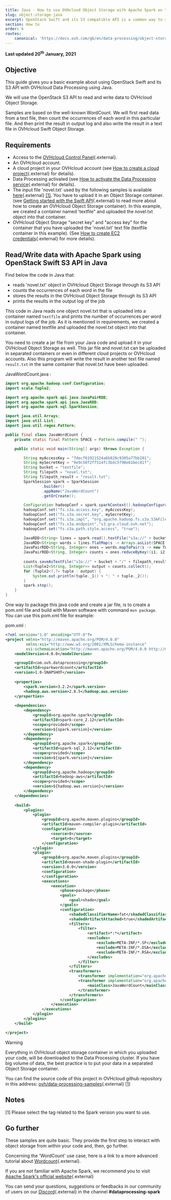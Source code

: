 ```yaml
---
title: Java - How to use OVHcloud Object Storage with Apache Spark on the Data Processing platform
slug: object-storage-java
excerpt: OpenStack Swift and its S3 compatible API is a common way to store the data you want to use for your Apache Spark jobs. Let's find out how to do it in Java!
section: How to
order: 6
routes:
    canonical: 'https://docs.ovh.com/gb/en/data-processing/object-storage-java/'
---
```


**Last updated 20<sup>th</sup> January, 2021**

## Objective
This guide gives you a basic example about using OpenStack Swift and its S3 API with OVHcloud Data Processing using Java.

We will use the OpenStack S3 API to read and write data to OVHcloud Object Storage.

Samples are based on the well-known WordCount. We will first read data from a text file, then count the occurrences of each word in this particular file. And then print the result in output log and also write the result in a text file in OVHcloud Swift Object Storage. 

## Requirements
- Access to the [OVHcloud Control Panel](https://www.ovh.com/auth/?action=gotomanager&from=https://www.ovh.com/fr/&ovhSubsidiary=fr){.external}.
- An OVHcloud account.
- A cloud project in your OVHcloud account (see [How to create a cloud project](../../public-cloud/create_a_public_cloud_project/){.external} for details).
- Data Processing activated (see [How to activate the Data Processing service](../activation){.external} for details).
- The input file 'novel.txt' used by the following samples is available [here](https://github.com/ovh/data-processing-samples/tree/master/java_S3WordCount/novel.txt){.external} [[1]](#notes).
You have to upload it in an Object Storage container. (see [Getting started with the Swift API](../../public-cloud/getting_started_with_the_swift_api/){.external} to read more about how to create an OVHcloud Object Storage container). In this example, we created a container named 'textfile" and uploaded the novel.txt object into that container. 
- OVHcloud Object Storage "secret key" and "access key" for the container that you have uploaded the 'novel.txt' text file (textfile container in this example). (See [How to create EC2 credentials](../../public-cloud/getting_started_with_the_swift_S3_API/){.external} for more details).

## Read/Write data with Apache Spark using OpenStack Swift S3 API in Java

Find below the code in Java that:

- reads 'novel.txt' object in OVHcloud Object Storage through its S3 API
- counts the occurrences of each word in the file
- stores the results in the OVHcloud Object Storage through its S3 API
- prints the results in the output log of the job 

This code in Java reads one object novel.txt that is uploaded into a container named `textfile` and prints the number of occurrences per word in output logs of the job. As it is mentioned in requirements, we created a container named textfile and uploaded the novel.txt object into that container. 

You need to create a jar file from your Java code and upload it in your OVHcloud Object Storage as well. This jar file and novel.txt can be uploaded in separated containers or even in different cloud projects or OVHcloud accounts. Also this program will write the result in another text file named `result.txt` in the same container that novel.txt have been uploaded.  

JavaWordCount.java :
```java
import org.apache.hadoop.conf.Configuration;
import scala.Tuple2;

import org.apache.spark.api.java.JavaPairRDD;
import org.apache.spark.api.java.JavaRDD;
import org.apache.spark.sql.SparkSession;

import java.util.Arrays;
import java.util.List;
import java.util.regex.Pattern;

public final class JavaWordCount {
    private static final Pattern SPACE = Pattern.compile(" ");

    public static void main(String[] args) throws Exception {

        String myAccessKey = "7decf61921524a6b828c9305a77bb201";
        String mySecretKey = "9e9c50f2ff514fc3bdc5f98e61bec81f";
        String bucket = "textfile";
        String filepath = "novel.txt";
        String filepath_result = "result.txt"; 
        SparkSession spark = SparkSession
                .builder()
                .appName("JavaWordCount")
                .getOrCreate();

        Configuration hadoopConf = spark.sparkContext().hadoopConfiguration();
        hadoopConf.set("fs.s3a.access.key", myAccessKey);
        hadoopConf.set("fs.s3a.secret.key", mySecretKey);
        hadoopConf.set("fs.s3a.impl", "org.apache.hadoop.fs.s3a.S3AFileSystem");
        hadoopConf.set("fs.s3a.endpoint","s3.gra.cloud.ovh.net"); 
        hadoopConf.set("fs.s3a.path.style.access", "true");

        JavaRDD<String> lines = spark.read().textFile("s3a://" + bucket + "/" + filepath).javaRDD();
        JavaRDD<String> words = lines.flatMap(s -> Arrays.asList(SPACE.split(s)).iterator());
        JavaPairRDD<String, Integer> ones = words.mapToPair(s -> new Tuple2<>(s, 1));
        JavaPairRDD<String, Integer> counts = ones.reduceByKey((i1, i2) -> i1 + i2);
        
        counts.saveAsTextFile("s3a://" + bucket + "/" + filepath_result);
        List<Tuple2<String, Integer>> output = counts.collect();
        for (Tuple2<?,?> tuple : output) {
            System.out.println(tuple._1() + ": " + tuple._2());
        }
        spark.stop();
    }
}
```

One way to package this java code and create a jar file, is to create a pom.xml file and build with Maven software with command `mvn package`. You can use this pom.xml file for example: 

pom.xml :
```xml 
<?xml version="1.0" encoding="UTF-8"?>
<project xmlns="http://maven.apache.org/POM/4.0.0"
         xmlns:xsi="http://www.w3.org/2001/XMLSchema-instance"
         xsi:schemaLocation="http://maven.apache.org/POM/4.0.0 http://maven.apache.org/xsd/maven-4.0.0.xsd">
    <modelVersion>4.0.0</modelVersion>

    <groupId>com.ovh.dataprocessing</groupId>
    <artifactId>sparkwordcount</artifactId>
    <version>1.0-SNAPSHOT</version>
    
    <properties>
        <spark.version>3.2.2</spark.version>
        <hadoop.aws.version>2.8.5</hadoop.aws.version>
    </properties>
    
    <dependencies>
        <dependency>
            <groupId>org.apache.spark</groupId>
            <artifactId>spark-core_2.12</artifactId>
            <scope>provided</scope> 
            <version>${spark.version}</version>
        </dependency>
        <dependency>
            <groupId>org.apache.spark</groupId>
            <artifactId>spark-sql_2.12</artifactId>
            <scope>provided</scope> 
            <version>${spark.version}</version>
        </dependency>
        <dependency>
            <groupId>org.apache.hadoop</groupId>
            <artifactId>hadoop-aws</artifactId>
            <scope>provided</scope> 
            <version>${hadoop.aws.version}</version>
        </dependency>
    </dependencies>
    
    <build>
        <plugins>
            <plugin>
                <groupId>org.apache.maven.plugins</groupId>
                <artifactId>maven-compiler-plugin</artifactId>
                <configuration>
                    <source>8</source>
                    <target>8</target>
                </configuration>
            </plugin>
            <plugin>
                <groupId>org.apache.maven.plugins</groupId>
                <artifactId>maven-shade-plugin</artifactId>
                <version>3.0.0</version>
                <configuration>
                </configuration>
                <executions>
                    <execution>
                        <phase>package</phase>
                        <goals>
                            <goal>shade</goal>
                        </goals>
                        <configuration>
                            <shadedClassifierName>fat</shadedClassifierName>
                            <shadedArtifactAttached>true</shadedArtifactAttached>
                            <filters>
                                <filter>
                                    <artifact>*:*</artifact>
                                    <excludes>
                                        <exclude>META-INF/*.SF</exclude>
                                        <exclude>META-INF/*.DSA</exclude>
                                        <exclude>META-INF/*.RSA</exclude>
                                    </excludes>
                                </filter>
                            </filters>
                            <transformers>
                                <transformer implementation="org.apache.maven.plugins.shade.resource.ServicesResourceTransformer"/>
                                <transformer implementation="org.apache.maven.plugins.shade.resource.ManifestResourceTransformer">
                                    <mainClass>JavaWordCount</mainClass>
                                </transformer>
                            </transformers>
                        </configuration>
                    </execution>
                </executions>
            </plugin>
        </plugins>
    </build>

</project>
```

> [!warning]
> Everything in OVHcloud object storage container in which you uploaded your code, will be downloaded to the Data Processing cluster. If you have big volume of data, the best practice is to put your data in a separated Object Storage container. 


You can find the source code of this project in OVHcloud github repository in this address: [ovh/data-processing-samples](https://github.com/ovh/data-processing-samples/tree/master/){.external} [[1]](#notes)

## Notes

[1] Please select the tag related to the Spark version you want to use.

## Go further

These samples are quite basic. They provide the first step to interact with object storage from within your code and, then, go further.

Concerning the 'WordCount' use case, here is a link to a more advanced tutorial about [Wordcount](../wordcount-spark){.external}.

If you are not familiar with Apache Spark, we recommend you to visit [Apache Spark's official website](https://spark.apache.org/){.external}

You can send your questions, suggestions or feedbacks in our community of users on our [Discord](https://discord.gg/VVvZg8NCQM){.external} in the channel **#dataprocessing-spark**


